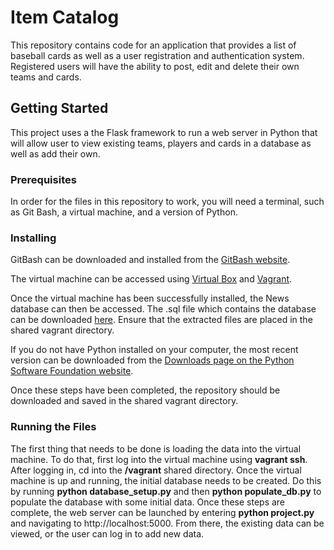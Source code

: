 # Item Catalog

This repository contains code for an application that provides a list of baseball cards as well as a user registration and authentication system. Registered users will have the ability to post, edit and delete their own teams and cards.


## Getting Started

This project uses a the Flask framework to run a web server in Python that will allow user to view existing teams, players and cards in a database as well as add their own.

### Prerequisites

In order for the files in this repository to work, you will need a terminal, such as Git Bash, a virtual machine, and a version of Python.

### Installing

GitBash can be downloaded and installed from the [GitBash website](https://git-for-windows.github.io/).

The virtual machine can be accessed using [Virtual Box](https://www.virtualbox.org/wiki/Download_Old_Builds_5_1) and [Vagrant](https://www.vagrantup.com/downloads.html).

Once the virtual machine has been successfully installed, the News database can then be accessed.  The .sql file which contains the database can be downloaded [here](https://d17h27t6h515a5.cloudfront.net/topher/2016/August/57b5f748_newsdata/newsdata.zip).  Ensure that the extracted files are placed in the shared vagrant directory.

If you do not have Python installed on your computer, the most recent version can be downloaded from the [Downloads page on the Python Software Foundation website](https://www.python.org/downloads/).

Once these steps have been completed, the repository should be downloaded and saved in the shared vagrant directory.

### Running the Files

The first thing that needs to be done is loading the data into the virtual machine.  To do that, first log into the virtual machine using **vagrant ssh**.  After logging in, cd into the **/vagrant** shared directory.  Once the virtual machine is up and running, the initial database needs to be created.  Do this by running **python database_setup.py** and then **python populate_db.py** to populate the database with some initial data.  Once these steps are complete, the web server can be launched by entering **python project.py** and navigating to http://localhost:5000.  From there, the existing data can be viewed, or the user can log in to add new data.
